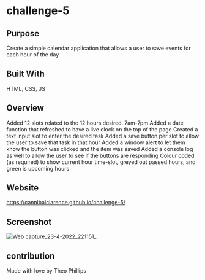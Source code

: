 # challenge-5

## Purpose
Create a simple calendar application that allows a user to save events for each hour of the day

## Built With
HTML, CSS, JS

## Overview
Added 12 slots related to the 12 hours desired. 7am-7pm
Added a date function that refreshed to have a live clock on the top of the page
Created a text input slot to enter the desired task
Added a save button per slot to allow the user to save that task in that hour
Added a window alert to let them know the button was clicked and the item was saved
Added a console log as well to allow the user to see if the buttons are responding
Colour coded (as required) to show current hour time-slot, greyed out passed hours, and green is upcoming hours

## Website
 https://cannibalclarence.github.io/challenge-5/

## Screenshot
![Web capture_23-4-2022_221151_](https://user-images.githubusercontent.com/100390351/164957662-c9d45ffb-c350-49a1-b394-9882a54d562a.jpeg)

## contribution
Made with love by Theo Phillips
